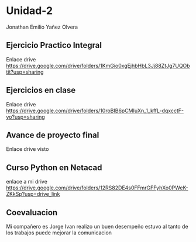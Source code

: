 # Unidad-2
Jonathan Emilio Yañez Olvera


## Ejercicio Practico Integral
Enlace drive
https://drive.google.com/drive/folders/1KmGio0xgEjhbHbL3Jj88ZtJg7UQObtit?usp=sharing


## Ejercicios en clase
Enlace drive
https://drive.google.com/drive/folders/10roBIB6pCMIuXn_1_kffL-dqxcctF-yo?usp=sharing

## Avance de proyecto final
Enlace drive
visto


## Curso Python en Netacad 
enlace a mi drive
https://drive.google.com/drive/folders/12RS82DE4s0FFmrGFFyhXo0PWeK-ZKkSp?usp=drive_link

## Coevaluacion 
Mi compañero es Jorge Ivan realizo un buen desempeño estuvo al tanto de los trabajos puede mejorar la comunicacion
